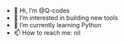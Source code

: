 - 👋 Hi, I’m @Q-codes
- 👀 I’m interested in building new tools
- 🌱 I’m currently learning Python
- 📫 How to reach me: nil

<!---
Q-codes/Q-codes is a ✨ special ✨ repository because its `README.md` (this file) appears on your GitHub profile.
You can click the Preview link to take a look at your changes.
--->
